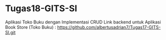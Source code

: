 # Tugas18-GITS-SI
Aplikasi Toko Buku dengan Implementasi CRUD
Link backend untuk Aplikasi Book Store (Toko Buku) : https://github.com/albertusadrian7/Tugas17-GITS-SI.git
